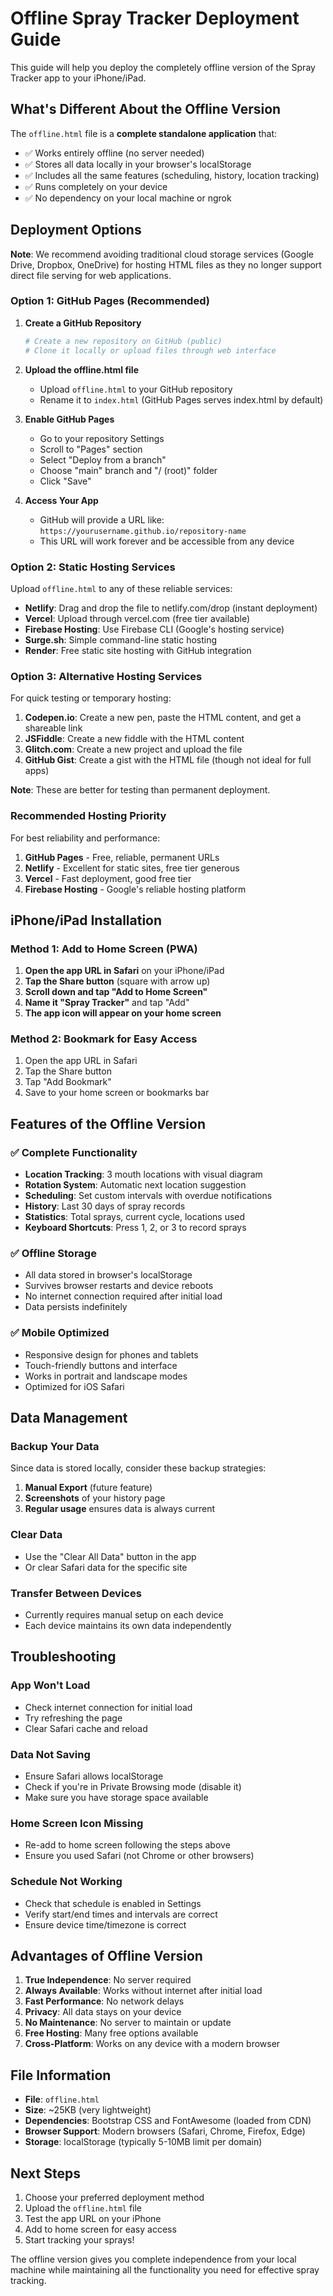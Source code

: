 # Offline Spray Tracker Deployment Guide

This guide will help you deploy the completely offline version of the Spray Tracker app to your iPhone/iPad.

## What's Different About the Offline Version

The `offline.html` file is a **complete standalone application** that:
- ✅ Works entirely offline (no server needed)
- ✅ Stores all data locally in your browser's localStorage
- ✅ Includes all the same features (scheduling, history, location tracking)
- ✅ Runs completely on your device
- ✅ No dependency on your local machine or ngrok

## Deployment Options

**Note**: We recommend avoiding traditional cloud storage services (Google Drive, Dropbox, OneDrive) for hosting HTML files as they no longer support direct file serving for web applications.

### Option 1: GitHub Pages (Recommended)

1. **Create a GitHub Repository**
   ```bash
   # Create a new repository on GitHub (public)
   # Clone it locally or upload files through web interface
   ```

2. **Upload the offline.html file**
   - Upload `offline.html` to your GitHub repository
   - Rename it to `index.html` (GitHub Pages serves index.html by default)

3. **Enable GitHub Pages**
   - Go to your repository Settings
   - Scroll to "Pages" section
   - Select "Deploy from a branch"
   - Choose "main" branch and "/ (root)" folder
   - Click "Save"

4. **Access Your App**
   - GitHub will provide a URL like: `https://yourusername.github.io/repository-name`
   - This URL will work forever and be accessible from any device

### Option 2: Static Hosting Services

Upload `offline.html` to any of these reliable services:
- **Netlify**: Drag and drop the file to netlify.com/drop (instant deployment)
- **Vercel**: Upload through vercel.com (free tier available)
- **Firebase Hosting**: Use Firebase CLI (Google's hosting service)
- **Surge.sh**: Simple command-line static hosting
- **Render**: Free static site hosting with GitHub integration

### Option 3: Alternative Hosting Services

For quick testing or temporary hosting:
1. **Codepen.io**: Create a new pen, paste the HTML content, and get a shareable link
2. **JSFiddle**: Create a new fiddle with the HTML content
3. **Glitch.com**: Create a new project and upload the file
4. **GitHub Gist**: Create a gist with the HTML file (though not ideal for full apps)

**Note**: These are better for testing than permanent deployment.

### Recommended Hosting Priority

For best reliability and performance:
1. **GitHub Pages** - Free, reliable, permanent URLs
2. **Netlify** - Excellent for static sites, free tier generous
3. **Vercel** - Fast deployment, good free tier
4. **Firebase Hosting** - Google's reliable hosting platform

## iPhone/iPad Installation

### Method 1: Add to Home Screen (PWA)

1. **Open the app URL in Safari** on your iPhone/iPad
2. **Tap the Share button** (square with arrow up)
3. **Scroll down and tap "Add to Home Screen"**
4. **Name it "Spray Tracker"** and tap "Add"
5. **The app icon will appear on your home screen**

### Method 2: Bookmark for Easy Access

1. Open the app URL in Safari
2. Tap the Share button
3. Tap "Add Bookmark"
4. Save to your home screen or bookmarks bar

## Features of the Offline Version

### ✅ Complete Functionality
- **Location Tracking**: 3 mouth locations with visual diagram
- **Rotation System**: Automatic next location suggestion
- **Scheduling**: Set custom intervals with overdue notifications
- **History**: Last 30 days of spray records
- **Statistics**: Total sprays, current cycle, locations used
- **Keyboard Shortcuts**: Press 1, 2, or 3 to record sprays

### ✅ Offline Storage
- All data stored in browser's localStorage
- Survives browser restarts and device reboots
- No internet connection required after initial load
- Data persists indefinitely

### ✅ Mobile Optimized
- Responsive design for phones and tablets
- Touch-friendly buttons and interface
- Works in portrait and landscape modes
- Optimized for iOS Safari

## Data Management

### Backup Your Data
Since data is stored locally, consider these backup strategies:

1. **Manual Export** (future feature)
2. **Screenshots** of your history page
3. **Regular usage** ensures data is always current

### Clear Data
- Use the "Clear All Data" button in the app
- Or clear Safari data for the specific site

### Transfer Between Devices
- Currently requires manual setup on each device
- Each device maintains its own data independently

## Troubleshooting

### App Won't Load
- Check internet connection for initial load
- Try refreshing the page
- Clear Safari cache and reload

### Data Not Saving
- Ensure Safari allows localStorage
- Check if you're in Private Browsing mode (disable it)
- Make sure you have storage space available

### Home Screen Icon Missing
- Re-add to home screen following the steps above
- Ensure you used Safari (not Chrome or other browsers)

### Schedule Not Working
- Check that schedule is enabled in Settings
- Verify start/end times and intervals are correct
- Ensure device time/timezone is correct

## Advantages of Offline Version

1. **True Independence**: No server required
2. **Always Available**: Works without internet after initial load
3. **Fast Performance**: No network delays
4. **Privacy**: All data stays on your device
5. **No Maintenance**: No server to maintain or update
6. **Free Hosting**: Many free options available
7. **Cross-Platform**: Works on any device with a modern browser

## File Information

- **File**: `offline.html`
- **Size**: ~25KB (very lightweight)
- **Dependencies**: Bootstrap CSS and FontAwesome (loaded from CDN)
- **Browser Support**: Modern browsers (Safari, Chrome, Firefox, Edge)
- **Storage**: localStorage (typically 5-10MB limit per domain)

## Next Steps

1. Choose your preferred deployment method
2. Upload the `offline.html` file
3. Test the app URL on your iPhone
4. Add to home screen for easy access
5. Start tracking your sprays!

The offline version gives you complete independence from your local machine while maintaining all the functionality you need for effective spray tracking. 